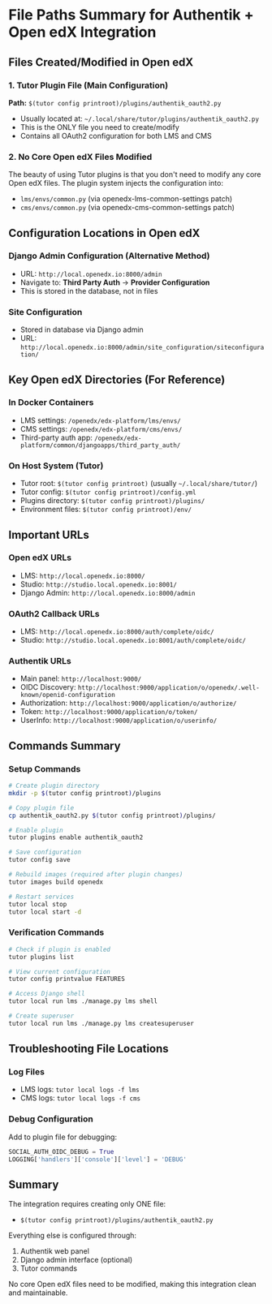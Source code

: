 # File Paths Summary for Authentik + Open edX Integration

## Files Created/Modified in Open edX

### 1. Tutor Plugin File (Main Configuration)
**Path:** `$(tutor config printroot)/plugins/authentik_oauth2.py`
- Usually located at: `~/.local/share/tutor/plugins/authentik_oauth2.py`
- This is the ONLY file you need to create/modify
- Contains all OAuth2 configuration for both LMS and CMS

### 2. No Core Open edX Files Modified
The beauty of using Tutor plugins is that you don't need to modify any core Open edX files. The plugin system injects the configuration into:
- `lms/envs/common.py` (via openedx-lms-common-settings patch)
- `cms/envs/common.py` (via openedx-cms-common-settings patch)

## Configuration Locations in Open edX

### Django Admin Configuration (Alternative Method)
- URL: `http://local.openedx.io:8000/admin`
- Navigate to: **Third Party Auth** → **Provider Configuration**
- This is stored in the database, not in files

### Site Configuration
- Stored in database via Django admin
- URL: `http://local.openedx.io:8000/admin/site_configuration/siteconfiguration/`

## Key Open edX Directories (For Reference)

### In Docker Containers
- LMS settings: `/openedx/edx-platform/lms/envs/`
- CMS settings: `/openedx/edx-platform/cms/envs/`
- Third-party auth app: `/openedx/edx-platform/common/djangoapps/third_party_auth/`

### On Host System (Tutor)
- Tutor root: `$(tutor config printroot)` (usually `~/.local/share/tutor/`)
- Tutor config: `$(tutor config printroot)/config.yml`
- Plugins directory: `$(tutor config printroot)/plugins/`
- Environment files: `$(tutor config printroot)/env/`

## Important URLs

### Open edX URLs
- LMS: `http://local.openedx.io:8000/`
- Studio: `http://studio.local.openedx.io:8001/`
- Django Admin: `http://local.openedx.io:8000/admin`

### OAuth2 Callback URLs
- LMS: `http://local.openedx.io:8000/auth/complete/oidc/`
- Studio: `http://studio.local.openedx.io:8001/auth/complete/oidc/`

### Authentik URLs
- Main panel: `http://localhost:9000/`
- OIDC Discovery: `http://localhost:9000/application/o/openedx/.well-known/openid-configuration`
- Authorization: `http://localhost:9000/application/o/authorize/`
- Token: `http://localhost:9000/application/o/token/`
- UserInfo: `http://localhost:9000/application/o/userinfo/`

## Commands Summary

### Setup Commands
```bash
# Create plugin directory
mkdir -p $(tutor config printroot)/plugins

# Copy plugin file
cp authentik_oauth2.py $(tutor config printroot)/plugins/

# Enable plugin
tutor plugins enable authentik_oauth2

# Save configuration
tutor config save

# Rebuild images (required after plugin changes)
tutor images build openedx

# Restart services
tutor local stop
tutor local start -d
```

### Verification Commands
```bash
# Check if plugin is enabled
tutor plugins list

# View current configuration
tutor config printvalue FEATURES

# Access Django shell
tutor local run lms ./manage.py lms shell

# Create superuser
tutor local run lms ./manage.py lms createsuperuser
```

## Troubleshooting File Locations

### Log Files
- LMS logs: `tutor local logs -f lms`
- CMS logs: `tutor local logs -f cms`

### Debug Configuration
Add to plugin file for debugging:
```python
SOCIAL_AUTH_OIDC_DEBUG = True
LOGGING['handlers']['console']['level'] = 'DEBUG'
```

## Summary
The integration requires creating only ONE file:
- `$(tutor config printroot)/plugins/authentik_oauth2.py`

Everything else is configured through:
1. Authentik web panel
2. Django admin interface (optional)
3. Tutor commands

No core Open edX files need to be modified, making this integration clean and maintainable.
